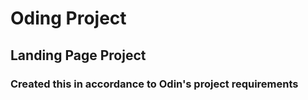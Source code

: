 # Oding Project 
## Landing Page Project

### Created this in accordance to Odin's project requirements